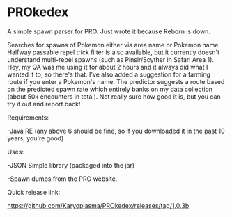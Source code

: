 # PROkedex
A simple spawn parser for PRO. Just wrote it because Reborn is down.

Searches for spawns of Pokemon either via area name or Pokemon name. Halfway passable repel trick filter is also available, but it currently doesn't understand multi-repel spawns (such as Pinsir/Scyther in Safari Area 1). Hey, my QA was me using it for about 2 hours and it always did what I wanted it to, so there's that.
I've also added a suggestion for a farming route if you enter a Pokemon's name. The predictor suggests a route based on the predicted spawn rate which entirely banks on my data collection (about 50k encounters in total). Not really sure how good it is, but you can try it out and report back!

Requirements:

-Java RE (any above 6 should be fine, so if you downloaded it in the past 10 years, you're good)

Uses:

-JSON Simple library (packaged into the jar)

-Spawn dumps from the PRO website.

Quick release link:

https://github.com/Karyoplasma/PROkedex/releases/tag/1.0.3b
